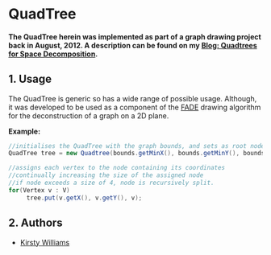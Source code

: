# QuadTree
#### The QuadTree herein was implemented as part of a graph drawing project back in August, 2012. A description can be found on my [Blog: Quadtrees for Space Decomposition](http://www.kirstywilliams.co.uk/blog/2012/08/quadtrees-java-implementation "Blog post").


## 1. Usage

The QuadTree is generic so has a wide range of possible usage. Although, it was developed to be used as a component of the [FADE](http://aquigley.host.cs.st-andrews.ac.uk/?Research:Past_Projects:FADE) drawing algorithm for the deconstruction of a graph on a 2D plane.

**Example:**

```java
//initialises the QuadTree with the graph bounds, and sets as root node
QuadTree tree = new Quadtree(bounds.getMinX(), bounds.getMinY(), bounds.getMaxX(), bounds.getMaxY());

//assigns each vertex to the node containing its coordinates
//continually increasing the size of the assigned node
//if node exceeds a size of 4, node is recursively split.
for(Vertex v : V)
	 tree.put(v.getX(), v.getY(), v);
```

## 2. Authors

* [Kirsty Williams](http://www.github.com/kirstywilliams "Kirsty Williams Github")
